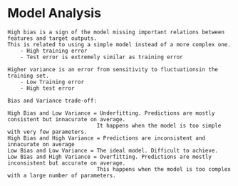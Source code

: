 # Model Analysis

    High bias is a sign of the model missing important relations between features and target outputs.
    This is related to using a simple model instead of a more complex one.
        - High training error
        - Test error is extremely similar as training error

    Higher variance is an error from sensitivity to fluctuationsin the training set.
        - Low Training error
        - High test error

    Bias and Variance trade-off:

    High Bias and Low Variance = Underfitting. Predictions are mostly consistent but innacurate on average.
                                It happens when the model is too simple with very few parameters. 
    High Bias and High Variance = Predictions are inconsistent and innacurate on average
    Low Bias and Low Variance = The ideal model. Difficult to achieve.
    Low Bias and High Variance = Overfitting. Predictions are mostly inconsistent but accurate on average.
                                This happens when the model is too complex with a large number of parameters. 
